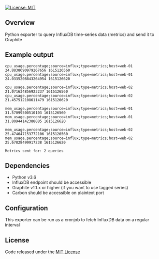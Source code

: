 [![License: MIT](https://img.shields.io/badge/License-MIT-blue.svg)](https://opensource.org/licenses/MIT)

## Overview
Python exporter to query InfluxDB time-series data (metrics) and send it to Graphite

## Example output
```
cpu_usage.percentage;source=influx;type=metrics;host=web-01 24.8838690979267656 1615126560
cpu_usage.percentage;source=influx;type=metrics;host=web-01 24.0335208843264954 1615126620

cpu_usage.percentage;source=influx;type=metrics;host=web-02 21.071634856923237 1615126560
cpu_usage.percentage;source=influx;type=metrics;host=web-02 21.457512108611479 1615126620

mem_usage.percentage;source=influx;type=metrics;host=web-01 31.57099500510103 1615126560
mem_usage.percentage;source=influx;type=metrics;host=web-01 31.80944142388885 1615126620

mem_usage.percentage;source=influx;type=metrics;host=web-02 25.474647153772106 1615126560
mem_usage.percentage;source=influx;type=metrics;host=web-02 25.67828499917238 1615126620

Metrics sent for: 2 queries
```

## Dependencies
- Python v3.6
- InfluxDB endpoint should be accessible
- Graphite v1.1.x or higher (if you want to use tagged series)
- Carbon should be accessible on plaintext port

## Configuration
This exporter can be run as a cronjob to fetch InfluxDB data on a regular interval

## License
Code released under the [MIT License](https://opensource.org/licenses/MIT)